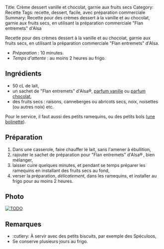 Title: Crème dessert vanille et chocolat, garnie aux fruits secs
Category: Recette
Tags: recette, dessert, facile, avec préparation commerciale
Summary: Recette pour des crèmes dessert à la vanille et au chocolat, garnie aux fruits secs, en utilisant la préparation commerciale "Flan entremets" d'Alsa

Recette pour des crèmes dessert à la vanille et au chocolat, garnie aux fruits secs, en utilisant la préparation commerciale "Flan entremets" d'Alsa.

- *Préparation* : 10 minutes.
- *Temps d'attente* : au moins 2 heures au frigo.

## Ingrédients
- 50 cL de lait,
- un sachet de "Flan entremets" d'Alsa®, [parfum vanille](https://www.alsa.fr/nos-produits/flan-entremets-la-vanille/) ou [parfum chocolat](https://www.alsa.fr/nos-produits/flan-entremets-tres-chocolat/),
- des fruits secs : raisons, canneberges ou abricots secs, noix, noisettes (ou autres noix) etc.

Pour le service, il faut aussi des petits ramequins, ou des petits bols ([une bolinette](https://youtu.be/1iukK0_tUH8?t=38)).

## Préparation
1. Dans une casserole, faire chauffer le lait, sans l'amener à ébullition,
2. rajouter le sachet de préparation pour "Flan entremets" d'Alsa® , bien mélanger,
3. laisser cuire quelques minutes, et pendant se temps préparer les ramequins en installant des fruits secs au fond,
4. verser la préparation, *délicatement*, dans les ramequins, et installer au frigo pour au moins 2 heures.

## Photo
[![TODO]({filename}images/blank.png)](#)

## Remarques
- :cutlery: À servir avec des petits biscuits, par exemple des Spéculoos,
- Se conserve plusieurs jours au frigo.
